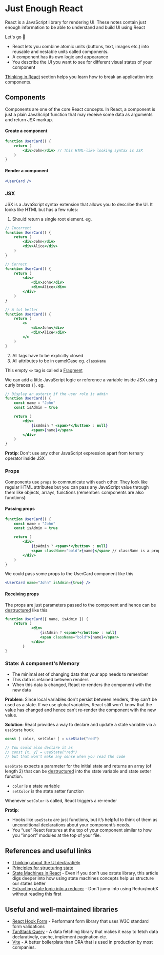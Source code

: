 # Just Enough React
React is a JavaScript library for rendering UI. These notes contain just enough information to be able to understand and build UI using React

Let's go 🚀
- React lets you combine atomic units (buttons, text, images etc.) into reusable and nestable units called components.
- A component has its own logic and appearance
- You describe the UI you want to see for different visual states of your component

[Thinking in React](https://react.dev/learn/thinking-in-react#step-1-break-the-ui-into-a-component-hierarchy) section helps you learn how to break an application into components.

## Components
Components are one of the core React concepts. 
In React, a component is just a plain JavaScript function that may receive some data as arguments and return JSX markup.

#### Create a component
```jsx
function UserCard() {
    return (
        <div>John</div> // This HTML-like looking syntax is JSX
    )
}
```
#### Render a component
```jsx
<UserCard />
```

### JSX
JSX is a JavaScript syntax extension that allows you to describe the UI. It looks like HTML but has a few rules:

1. Should return a single root element. eg.
```jsx
// Incorrect
function UserCard() {
    return (
        <div>John</div>
        <div>Alice</div>
    )
}

// Correct
function UserCard() {
    return (
        <div>
            <div>John</div>
            <div>Alice</div>
        </div>
    )
}

// A lot better
function UserCard() {
    return (
        <>
            <div>John</div>
            <div>Alice</div>
        </>
    )
}
```
2. All tags have to be explicitly closed
3. All attributes to be in camelCase eg. `className`

This empty `<>` tag is called a [Fragment](https://react.dev/reference/react/Fragment)

We can add a little JavaScript logic or reference a variable inside JSX using curly braces `{}`. eg.
```jsx
// Display an asterix if the user role is admin
function UserCard() {
    const name = "John"
    const isAdmin = true

    return (
        <div>
            {isAdmin ? <span>*</button> : null}
            <span>{name}</span>
        </div>
    )
}
```
**Protip**: Don't use any other JavaScript expression apart from ternary operator inside JSX

### Props
Components use `props` to communicate with each other. They look like regular HTML attributes but you can pass any JavaScript value through them like objects, arrays, functions (remember: components are also functions)

#### Passing props
```jsx
function UserCard() {
    const name = "John"
    const isAdmin = true

    return (
        <div>
            {isAdmin ? <span>*</button> : null}
            <span className="bold">{name}</span> // className is a prop passed to in-built `span` component
        </div>
    )
}
```
We could pass some props to the UserCard component like this
```jsx
<UserCard name="John" isAdmin={true} />
```
#### Receiving props
The props are just parameters passed to the component and hence can be [destructured](https://developer.mozilla.org/en-US/docs/Web/JavaScript/Reference/Operators/Destructuring_assignment#object_destructuring) like this
```jsx
function UserCard({ name, isAdmin }) {
    return (
            <div>
                {isAdmin ? <span>*</button> : null}
                <span className="bold">{name}</span>
            </div>
        )
}
```

### State: A component's Memory
- The minimal set of changing data that your app needs to remember
- This data is retained between renders
- When this data is changed, React re-renders the component with the new data

**Problem**: Since local variables don't persist between renders, they can't be used as a state. If we use global variables, React still won't know that the value has changed and hence can't re-render the component with the new value.

**Solution**: React provides a way to declare and update a state variable via a `useState` hook

```jsx
const [ color, setColor ] = useState("red")

// You could also declare it as 
// const [x, y] = useState("red")
// but that won't make any sense when you read the code
```
`useState` expects a parameter for the initial state and returns an array (of length 2) that can be [destructured](https://developer.mozilla.org/en-US/docs/Web/JavaScript/Reference/Operators/Destructuring_assignment) into the state variable and state setter function.

- `color` is a state variable
- `setColor` is the state setter function

Whenever `setColor` is called, React triggers a re-render

**Protip**:
- Hooks like `useState` are just functions, but it’s helpful to think of them as unconditional declarations about your component’s needs.
- You “use” React features at the top of your component similar to how you “import” modules at the top of your file.

## References and useful links
- [Thinking about the UI declaratiely](https://react.dev/learn/reacting-to-input-with-state#thinking-about-ui-declaratively)
- [Principles for structuring state](https://react.dev/learn/choosing-the-state-structure#principles-for-structuring-state)
- [State Machines in React](https://mastery.games/post/state-machines-in-react/) - Even if you don't use xstate library, this article digs deeper into how using state machines concepts help us structure our states better
- [Extracting state logic into a reducer](https://react.dev/learn/extracting-state-logic-into-a-reducer) - Don't jump into using Redux/mobX without reading this first

## Useful and well-maintained libraries
- [React Hook Form](https://react-hook-form.com/) - Performant form library that uses W3C standard form validations
- [TanStack Query](https://tanstack.com/query/v3) - A data fetching library that makes it easy to fetch data declaratively, cache, implement pagination etc.
- [Vite](https://vitejs.dev/guide/) - A better boilerplate than CRA that is used in production by most companies.